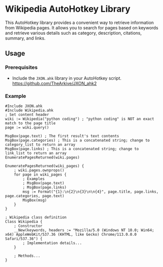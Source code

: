 # Wikipedia AutoHotkey Library

This AutoHotkey library provides a convenient way to retrieve information from Wikipedia pages. It allows you to search for pages based on keywords and retrieve various details such as category, description, citations, summary, and links.

## Usage

### Prerequisites

- Include the `JXON.ahk` library in your AutoHotkey script. https://github.com/TheArkive/JXON_ahk2

### Example

```autohotkey
#Include JXON.ahk
#Include Wikipedia.ahk
; Set content header
wiki := Wikipedia("python coding") ; "python coding" is NOT an exact match to the page title
page := wiki.query()

MsgBox(page.text) ; The first result's text contents
MsgBox(page.categories) ; This is a concatenated string; change to category_list to return an array
MsgBox(page.links) ; This is a concatenated string; change to link_list to return an array
EnumeratePagesReturned(wiki.pages)

EnumeratePagesReturned(wiki_pages) {
    ; wiki.pages.ownprops()
    for page in wiki_pages {
        ; Examples
        ; MsgBox(page.text)
        ; MsgBox(page.links)
        msg := Format("{1}:\n{2}\n{3}\n\n{4}", page.title, page.links, page.categories, page.text)
        MsgBox(msg)
    }
}

; Wikipedia class definition
Class Wikipedia {
    ; Constructor
    __New(keywords, headers := "Mozilla/5.0 (Windows NT 10.0; Win64; x64) AppleWebKit/537.36 (KHTML, like Gecko) Chrome/113.0.0.0 Safari/537.36") {
        ; Implementation details...
    }

    ; Methods...
}

